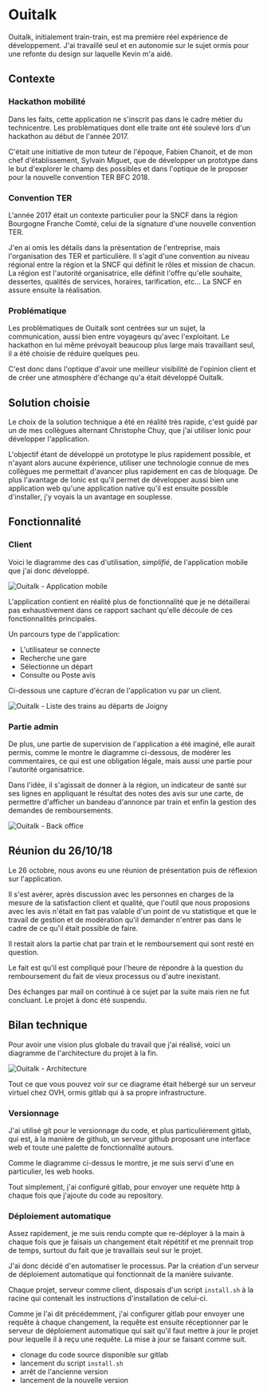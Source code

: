 # Ouitalk

Ouitalk, initialement train-train, est ma première réel expérience de développement. J'ai travaillé seul et en autonomie sur le sujet ormis pour une refonte du design sur laquelle Kevin m'a aidé.

## Contexte

### Hackathon mobilité

Dans les faits, cette application ne s'inscrit pas dans le cadre métier du technicentre. Les problèmatiques dont elle traite ont été soulevé lors d'un hackathon au début de l'année 2017.  

C'était une initiative de mon tuteur de l'époque, Fabien Chanoit, et de mon chef d'établissement, Sylvain Miguet, que de développer un prototype dans le but d'explorer le champ des possibles et dans l'optique de le proposer pour la nouvelle convention TER BFC 2018.

### Convention TER

L'année 2017 était un contexte particulier pour la SNCF dans la région Bourgogne Franche Comté, celui de la signature d'une nouvelle convention TER.  

J'en ai omis les détails dans la présentation de l'entreprise, mais l'organisation des TER et particulière. Il s'agit d'une convention au niveau régional entre la région et la SNCF qui définit le rôles et mission de chacun. La région est l'autorité organisatrice, elle définit l'offre qu'elle souhaite, dessertes, qualités de services, horaires, tarification, etc... La SNCF en assure ensuite la réalisation.  

### Problématique

Les problèmatiques de Ouitalk sont centrées sur un sujet, la communication, aussi bien entre voyageurs qu'avec l'exploitant. Le hackathon en lui même prévoyait beaucoup plus large mais travaillant seul, il a été choisie de réduire quelques peu.  

C'est donc dans l'optique d'avoir une meilleur visibilité de l'opinion client et de créer une atmosphère d'échange qu'a était développé Ouitalk.  

## Solution choisie

Le choix de la solution technique a été en réalité très rapide, c'est guidé par un de mes collègues alternant Christophe Chuy, que j'ai utiliser Ionic pour développer l'application.

L'objectif étant de développé un prototype le plus rapidement possible, et n'ayant alors aucune éxpérience, utiliser une technologie connue de mes collègues me permettait d'avancer plus rapidement en cas de bloquage. De plus l'avantage de Ionic est qu'il permet de développer aussi bien une application web qu'une application native qu'il est ensuite possible d'installer, j'y voyais la un avantage en souplesse.

## Fonctionnalité

### Client

Voici le diagramme des cas d'utilisation, *simplifié*, de l'application mobile que j'ai donc développé.

![Ouitalk - Application mobile](../assets/usecase/ouitalk-client.png)  

L'application contient en réalité plus de fonctionnalité que je ne détaillerai pas exhaustivement dans ce rapport sachant qu'elle découle de ces fonctionnalités principales.

Un parcours type de l'application:

- L'utilisateur se connecte
- Recherche une gare
- Sélectionne un départ
- Consulte ou Poste avis

Ci-dessous une capture d'écran de l'application vu par un client.

![Ouitalk - Liste des trains au départs de Joigny](../assets/screenshots/ouitalk.png)

### Partie admin

De plus, une partie de supervision de l'application a été imaginé, elle aurait permis, comme le montre le diagramme ci-dessous, de modérer les commentaires, ce qui est une obligation légale, mais aussi une partie pour l'autorité organisatrice.  

Dans l'idée, il s'agissait de donner à la région, un indicateur de santé sur ses lignes en appliquant le résultat des notes des avis sur une carte, de permettre d'afficher un bandeau d'annonce par train et enfin la gestion des demandes de remboursements.

![Ouitalk - Back office](../assets/usecase/ouitalk-admin.png)  

## Réunion du 26/10/18

Le 26 octobre, nous avons eu une réunion de présentation puis de réflexion sur l'application.  

Il s'est avérer, après discussion avec les personnes en charges de la mesure de la satisfaction client et qualité, que l'outil que nous proposions avec les avis n'était en fait pas valable d'un point de vu statistique et que le travail de gestion et de modération qu'il demander n'entrer pas dans le cadre de ce qu'il était possible de faire.

Il restait alors la partie chat par train et le remboursement qui sont resté en question.  

Le fait est qu'il est compliqué pour l'heure de répondre à la question du remboursement du fait de vieux processus ou d'autre inexistant.  

Des échanges par mail on continué à ce sujet par la suite mais rien ne fut concluant. Le projet à donc été suspendu.

## Bilan technique

Pour avoir une vision plus globale du travail que j'ai réalisé, voici un diagramme de l'architecture du projet à la fin.

![Ouitalk - Architecture](../assets/ouitalk-architecture.png)

Tout ce que vous pouvez voir sur ce diagrame était hébergé sur un serveur virtuel chez OVH, ormis gitlab qui à sa propre infrastructure.

### Versionnage

J'ai utilisé git pour le versionnage du code, et plus particuliérement gitlab, qui est, à la manière de github, un serveur github proposant une interface web et toute une palette de fonctionnalité autours.  

Comme le diagramme ci-dessus le montre, je me suis servi d'une en particulier, les web hooks.

Tout simplement, j'ai configuré gitlab, pour envoyer une requète http à chaque fois que j'ajoute du code au repository.

### Déploiement automatique

Assez rapidement, je me suis rendu compte que re-déployer à la main à chaque fois que je faisais un changement était répétitif et me prennait trop de temps, surtout du fait que je travaillais seul sur le projet.  

J'ai donc décidé d'en automatiser le processus. Par la création d'un serveur de déploiement automatique qui fonctionnait de la manière suivante.

Chaque projet, serveur comme client, disposais d'un script `install.sh` à la racine qui contenait les instructions d'installation de celui-ci.

Comme je l'ai dit précédemment, j'ai configurer gitlab pour envoyer une requête à chaque changement, la requête est ensuite réceptionner par le serveur de déploiement automatique qui sait qu'il faut mettre à jour le projet pour lequelle il à reçu une requête. La mise à jour se faisant comme suit.

- clonage du code source disponible sur gitlab
- lancement du script `install.sh`
- arrêt de l'ancienne version
- lancement de la nouvelle version

